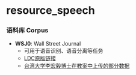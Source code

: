 # resource_speech

### 语料库 Corpus

* **WSJ0**: Wall Street Journal
    * 可用于语音识别、语音分离等任务
    * [LDC原版链接](https://catalog.ldc.upenn.edu/LDC93S6A)
    * [台湾大学李宏毅博士在教案中上传的部分数据](https://docs.google.com/presentation/d/1lskmHkti5tJjRvrl03mhuh_aMwfGA4M2Heayk5hL054/edit#slide=id.g80fe64a690_0_75)
